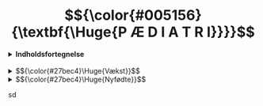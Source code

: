 # $${\color{#005156}{\textbf{\Huge{P Æ D I A T R I}}}}$$

<details>
<summary><b>Indholdsfortegnelse</b></summary>

- <i> [Vækst](#Vækst)
- [Nyfødte](#Nyfødte)</i>
</details>
<br>

<details>
	
<summary>
$${\color{#27bec4}\Huge{Vækst}}$$
</summary>

### $${\color{#0f8f94}\textbf{Normal vækst}}$$
<p>Gennem hele barndommen vil barnet normalt vokse og udvikle sig, som fører til at normalværdier ændrer sig.<br>
Vækst er en multifaktoriel process, som styres af genetik, ernæring, hormoner, psykosociale forhold, somatisk helbred og andet. <br>
Dermed er dette et godt mål på barnets generelle trivsel og er også vigtigt at overvåge.

Percentiler:
- Mål på fordelingen af højde eller vækst i befolkningen
- Ved 2,5-percentilen er 2,5% af børnene lavere/lettere end dette, og ved 50-percentilen er 50% af børnene over og under kurven
- På det norske vækstkort er percentilerne baseret på målinger af et stort antal raske børn i alle aldersgrupper
- Der findes specifikke kort for drenge og piger, og også specielle tabeller for subgrupper af børn, som har fx Downs, Turner eller Klinefelter syndrom
- Man har opdaget, at norske børn generelt er tyndere og højdere end tidligere og også tyndere og højere end det internationale gennemsnit
- Udover højde- og vækstabeller kan barnets væksthastighed plottes på et skema
- Før 1-årsalderen bør barnet have fundet sin egen kurve og derefter følge denne ved videre vækst
</p>
<br>

</details>

<details>
<summary>$${\color{#27bec4}\Huge{Nyfødte}}$$</summary>

### $${\color{#0f8f94}\textbf{Undersøgelse af nyfødte}}$$
Nogen timer efter fødslen udføres en rutine US af alle nyfødte, som består af:

1. Inspektion:
   - Generel tilstand:
     	- Alertness (respons på visuelle, taktile og auditoriske stimuli, øjenkontakt)
     	- Hovedstørrelse (mikro-/makrocefali, occipitofrontal hovedcirkumferens)
     	- Hovedform (kraniedefekter, bådkranium ved kraniosynostose)
    	- Ryggen (myelomeningocele, meningocele, spina bifida occulta, kutane stigmata som hårtotter eller dimples / dermal sinus)
    	- Evt. tegn på syndrom (neurologiske symptomer, stigmata)
	- Bevægelser:
  		- Normalt ligger barnet med flekterede ekstremiteter, som bevæges i jævne bevægelser
    	- Premature barn har mere rykvise bevægelser, som er normalt
    	- Barnet må aldrig ligge slapt (tyder på infeksion) eller virke spastisk (tyder på neurologisk sygdom)
	- Hudfarve:
    	- Et blåt barn tyder på cyanose
    	- Et gult barn er ikterisk
	- Kapillærfyldning:
    	- Skal være < 2 sekunder
    	-  3 sekunder i neonatalperioden
    	- Forsinket kapillærrespons tegn på dårlig blodcirkulation
	- Respiration:
    	- Inddragninger/indtrækninger, frekvens og næsevingeudspiling 

2. Reflekser:
   - Mororefleksen:
   		- Undersøkes ved å løfte barnets overkropp noen cm over madrassen og slippe det ned
     - Barnet vil da typisk vise tre ting:
       a) abduksjon av armer
       b) adduksjon av armer
       c) gråt
		 - Palmarrefleksen: 
		○ Kalles også griperefleksen og undersøkes ved å legge ens egne tomler inni barnets håndflater
		○ Barnet vil normalt gripe om tomlene med en slik styrke, at det nesten kan løftes fra madrassen
	• Plantarrefleksen: 
		○ Hos barn < 1 år er denne positiv annerledes enn hos voksne
		○ Refleksen undersøkes ved å legge en finger like under tærne. Tærne vil da normalt flekteres. Deretter strykes fingeren nedover fotsålen, og det ses da, at tærne ekstenderes og abduseres, altså Babinskis tegn
		○ Refleksen endres med alderen, fordi den kortikospinale banen myeliniseres, og Babinski etter 18 mdr. er patologisk
	• Sugerefleksen: 
		○ Undersøkes ved å la barnet suge på undersøkerens lillefinger
	• Tonus i nakken: 
		○ Barnet skal ha en viss tonus i nakken, når det løftes opp fra madrassen
3) Topp til tå-undersøkelse:
	• Fontaneller og suturer: 
		○ Skal palperes (hvis præmaturt lukket / inden for 1 år → kraniosynostose)
		○ Normalt vil det være enkelt å kjenne fremre (store, firkantede) fontanelle, mens den bakre (lille, trekantede) ofte er bedre skjult
	• Rød refleks: 
		○ Skal være til stede i begge øyne
		○ Kan mangle (katarakt) eller være abnorm (retinoblastom)
	• Ganen: 
		○ Palperes med lillefingeren, samtidig som man undersøker sugerefleksen
		○ Det er viktig å palpere langt bak i ganen for å avdekke en mulig åpen ganespalte
		○ Samtidig undersøkes også tungebåndet
	• Clavicula: 
		○ Kan brekke under fødselen og må derfor palperes
	• Auskultasjon: 
		○ Gjøres av hjerte, lunger og abdomen
		○ Det er lurt å gjøre også dette, når sugerefleksen undersøkes, fordi det da er størst sannsynlighet for, at barnet ikke gråter
		○ 90% av premature har etter fødselen en åpen ductus arteriosus, som gir en systolisk bilyd
	• Palpasjon av abdomen: 
		○ Det kjennes etter stor milt, lever og nyrer
		○ Det palperes også for tumores (fx nevroblastom)
	• Eksterne genitalier: 
		○ Inspiseres (hvordan ser labia ud? ender urethra på penis? analatresi?)
		○ Scrotum palperes - er testiklerne descenderet?
		○ Samtidig spørres foreldre, om barnet har tisset og bæsjet
	• Palpasjon av lyskepulser: 
		○ Gjøres for å undersøke for coarctatio aortae
		○ Det er ikke viktig, at pulsene er symmetriske, men begge skal være til stede 
		○ De er som regel lette å kjenne på premature, mens terminbarn har mer fett og dermed bedre skjulte pulser
	• Ortolanis test: 
		○ Undersøkelse for medfødt (arvelig) hofteleddsdysplasi
		○ Us gjøres ved, at barnet ligger med flekterte og adduserte hofter
		○ Hoftene presses ned mot underlaget, samtidig som de abduseres, og ved hofteleddsdysplasi vil dette føre til, at de går ut av ledd
		○ Dersom testen er positiv, og/eller det har forekommet hoftedysplasi i familien, henvises barnet til UL innen 2 uker
	• Spina: 
		○ Palperes i hele lengden
		○ Sees tegn på brokk?



</p>
</details>

sd

